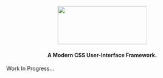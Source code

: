 <p align="center">
<img src="http://image.moeblog.gq/i/2022/07/31/y1gjgy.png" width="235" height="100">
</p>
<h4 align="center">
  A Modern CSS User-Interface Framework.
</h4>


Work In Progress...

